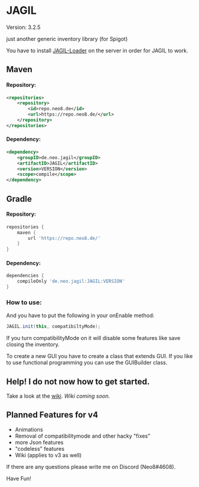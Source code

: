 # JAGIL
Version: 3.2.5

just another generic inventory library (for Spigot)

You have to install [JAGIL-Loader](https://github.com/Keksnet/JAGIL-Loader)
on the server in order for JAGIL to work.

## Maven
#### Repository:
```xml
<repositories>
	<repository>
		<id>repo.neo8.de</id>
		<url>https://repo.neo8.de/</url>
	</repository>
</repositories>
```

#### Dependency:
```xml
<dependency>
    <groupID>de.neo.jagil</groupID>
    <artifactID>JAGIL</artifactID>
    <version>VERSION</version>
    <scope>compile</scope>
</dependency>
```

## Gradle
#### Repository:
```groovy
repositories {
    maven {
        url 'https://repo.neo8.de/'
    }
}
```

#### Dependency:
```groovy
dependencies {
    compileOnly 'de.neo.jagil:JAGIL:VERSION'
}
```


### How to use:
And you have to put the following in your onEnable method:
```java
JAGIL.init(this, compatibiltyMode);
```
If you turn compatibilityMode on it will disable some features like save closing the inventory.

To create a new GUI you have to create a class that extends GUI.
If you like to use functional programming you can use the GUIBuilder
class.

## Help! I do not now how to get started.
Take a look at the [wiki](https://github.com/Keksnet/JAGIL/wiki).
_Wiki coming soon._

## Planned Features for v4
- Animations
- Removal of compatibilitymode and other hacky "fixes"
- more Json features
- "codeless" features
- Wiki (applies to v3 as well)

If there are any questions please write me on Discord (Neo8#4608).

Have Fun!
